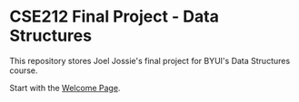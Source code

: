 # CSE212 Final Project - Data Structures

This repository stores Joel Jossie's final project for BYUI's Data Structures course. 

Start with the [Welcome Page](0-welcome.md).

